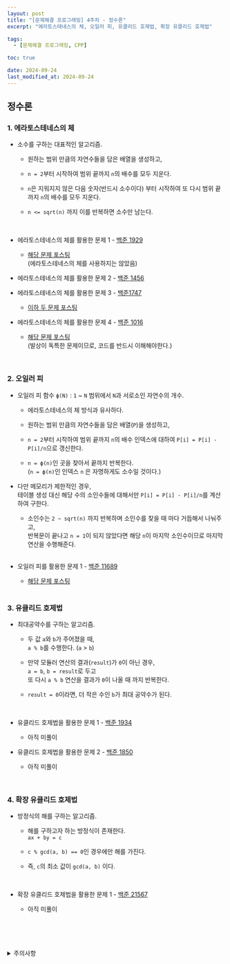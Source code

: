 ```yaml
---
layout: post
title: "[문제해결 프로그래밍] 4주차 - 정수론"
excerpt: "에라토스테네스의 체, 오일러 피, 유클리드 호제법, 확장 유클리드 호제법"

tags:
  - [문제해결 프로그래밍, CPP]

toc: true

date: 2024-09-24
last_modified_at: 2024-09-24
---
```

## 정수론
### 1. 에라토스테네스의 체
- 소수를 구하는 대표적인 알고리즘.  

  - 원하는 범위 만큼의 자연수들을 담은 배열을 생성하고,  

  - `n = 2`부터 시작하여 범위 끝까지 `n`의 배수를 모두 지운다.  

  - `n`은 지워지지 않은 다음 숫자(반드시 소수이다) 부터 시작하여 또 다시 범위 끝까지 `n`의 배수를 모두 지운다.

  - `n <= sqrt(n)` 까지 이를 반복하면 소수만 남는다.  

<br>

- 에라토스테네스의 체를 활용한 문제 1 - [백준 1929][def]  
  - [해당 문제 포스팅][def2]  
  (에라토스테네스의 체를 사용하지는 않았음)  

- 에라토스테네스의 체를 활용한 문제 2 - [백준 1456][def3]  

- 에라토스테네스의 체를 활용한 문제 3 - [백준1747][def4]  
  - [이하 두 문제 포스팅][def8]

- 에라토스테네스의 체를 활용한 문제 4 - [백준 1016][def5]  
  - [해당 문제 포스팅][def6]  
  (발상이 독특한 문제이므로, 코드를 반드시 이해해야한다.)  

<br>

### 2. 오일러 피
- 오일러 피 함수 `ϕ(N)` : `1` ~ `N` 범위에서 `N`과 서로소인 자연수의 개수.

  - 에라토스테네스의 체 방식과 유사하다.  

  - 원하는 범위 만큼의 자연수들을 담은 배열(`P`)을 생성하고,  

  - `n = 2`부터 시작하여 범위 끝까지 `n`의 배수 인덱스에 대하여 `P[i] = P[i] - P[i]/n`으로 갱신한다.  

  - `n = ϕ(n)`인 곳을 찾아서 끝까지 반복한다.  
  (`n = ϕ(n)`인 인덱스 `n` 은 자명하게도 소수일 것이다.)  

- 다만 메모리가 제한적인 경우,  
테이블 생성 대신 해당 수의 소인수들에 대해서만 `P[i] = P[i] - P[i]/n`를 계산하여 구한다.  

  - 소인수는 `2 ~ sqrt(n)` 까지 반복하며 소인수를 찾을 때 마다 거듭해서 나눠주고,  
  반복문이 끝나고 `n = 1`이 되지 않았다면 해당 `n`이 마지막 소인수이므로 마지막 연산을 수행해준다.  

  <br>

- 오일러 피를 활용한 문제 1 - [백준 11689][def7]
  
  - [해당 문제 포스팅][def9]

  <br>

### 3. 유클리드 호제법
- 최대공약수를 구하는 알고리즘.

  - 두 값 `a`와 `b`가 주어졌을 때,  
  `a % b`를 수행한다. (`a` > `b`)  

  - 만약 모듈러 연산의 결과(`result`)가 `0`이 아닌 경우,  
  `a = b`, `b = result`로 두고  
  또 다시 `a % b` 연산을 결과가 `0`이 나올 때 까지 반복한다.  

  - `result = 0`이라면, 더 작은 수인 `b`가 최대 공약수가 된다.  

  <br>

- 유클리드 호제법을 활용한 문제 1 - [백준 1934][def10]  

  - 아직 미풀이

- 유클리드 호제법을 활용한 문제 2 - [백준 1850][def11]

  - 아직 미풀이  

<br>

### 4. 확장 유클리드 호제법
- 방정식의 해를 구하는 알고리즘.  

  - 해를 구하고자 하는 방정식이 존재한다.  
  `ax + by = c`  

  - `c % gcd(a, b) == 0`인 경우에만 해를 가진다.  

  - 즉, `c`의 최소 값이 `gcd(a, b)` 이다.  

<br>

- 확장 유클리드 호제법을 활용한 문제 1 - [백준 21567][def12]  

  - 아직 미풀이

<br>
<br>
<br>
<br>
<details>
<summary>주의사항</summary>
<div markdown="1">

이 포스팅은 강원대학교 이다영 교수님의 문제해결 프로그래밍 수업을 들으며 내용을 정리 한 것입니다.  
수업 내용에 대한 저작권은 교수님께 있으니,  
다른 곳으로의 무분별한 내용 복사를 자제해 주세요.

</div>
</details>

[def]: https://www.acmicpc.net/problem/1929
[def2]: https://orbit3230.github.io/2024/04/16/Daily_Backjoon/
[def3]: https://www.acmicpc.net/problem/1456
[def4]: https://www.acmicpc.net/problem/1747
[def5]: https://www.acmicpc.net/problem/1016
[def6]: https://orbit3230.github.io/2024/08/29/Daily_Backjoon/
[def7]: https://www.acmicpc.net/problem/11689
[def8]: https://orbit3230.github.io/2024/09/25/Daily_Backjoon/
[def9]: https://orbit3230.github.io/2024/09/25/Daily_Backjoon/
[def10]: https://www.acmicpc.net/problem/1934
[def11]: https://www.acmicpc.net/problem/1850
[def12]: https://www.acmicpc.net/problem/21568